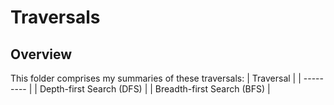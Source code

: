 # Traversals

## Overview
This folder comprises my summaries of these traversals:
| Traversal |
| --------- |
| Depth-first Search (DFS) |
| Breadth-first Search (BFS) |
